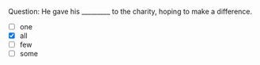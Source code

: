 Question: He gave his _________ to the charity, hoping to make a difference.
- [ ] one
- [x] all
- [ ] few
- [ ] some